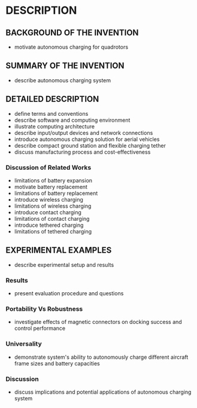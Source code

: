 # DESCRIPTION

## BACKGROUND OF THE INVENTION

- motivate autonomous charging for quadrotors

## SUMMARY OF THE INVENTION

- describe autonomous charging system

## DETAILED DESCRIPTION

- define terms and conventions
- describe software and computing environment
- illustrate computing architecture
- describe input/output devices and network connections
- introduce autonomous charging solution for aerial vehicles
- describe compact ground station and flexible charging tether
- discuss manufacturing process and cost-effectiveness

### Discussion of Related Works

- limitations of battery expansion
- motivate battery replacement
- limitations of battery replacement
- introduce wireless charging
- limitations of wireless charging
- introduce contact charging
- limitations of contact charging
- introduce tethered charging
- limitations of tethered charging

## EXPERIMENTAL EXAMPLES

- describe experimental setup and results

### Results

- present evaluation procedure and questions

### Portability Vs Robustness

- investigate effects of magnetic connectors on docking success and control performance

### Universality

- demonstrate system's ability to autonomously charge different aircraft frame sizes and battery capacities

### Discussion

- discuss implications and potential applications of autonomous charging system

